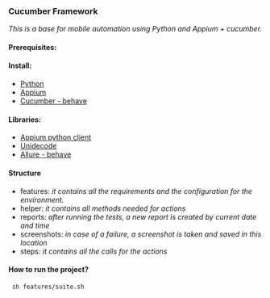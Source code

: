 ### Cucumber Framework
_This is a base for mobile automation using Python and Appium + cucumber._

#### Prerequisites:
#### Install:
* [Python](https://www.python.org/downloads/)
* [Appium](https://appium.io/docs/en/about-appium/getting-started/?lang=en)
* [Cucumber - behave](https://behave.readthedocs.io/en/stable/install.html)
####  Libraries:
* [Appium python client](https://pypi.org/project/Appium-Python-Client/) 
* [Unidecode](https://pypi.org/project/Unidecode/) 
* [Allure - behave](https://pypi.org/project/allure-behave/)

#### Structure
* features: _it contains all the requirements and the configuration for the environment._
* helper: _it contains all methods needed for actions_
* reports: _after running the tests, a new report is created by current date and time_
* screenshots: _in case of a failure, a screenshot is taken and saved in this location_  
* steps: _it contains all the calls for the actions_

#### How to run the project?
```
 sh features/suite.sh
```